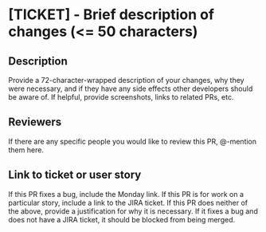 # [TICKET] - Brief description of changes (<= 50 characters)

## Description

Provide a 72-character-wrapped description of your changes, why they
were necessary, and if they have any side effects other developers
should be aware of. If helpful, provide screenshots, links to related
PRs, etc.

## Reviewers

If there are any specific people you would like to review this PR,
@-mention them here.

## Link to ticket or user story

If this PR fixes a bug, include the Monday link.
If this PR is for work on a particular story, include a link to the JIRA ticket.
If this PR does neither of the above, provide a justification for why it is
necessary. If it fixes a bug and does not have a JIRA ticket, it should be
blocked from being merged.
